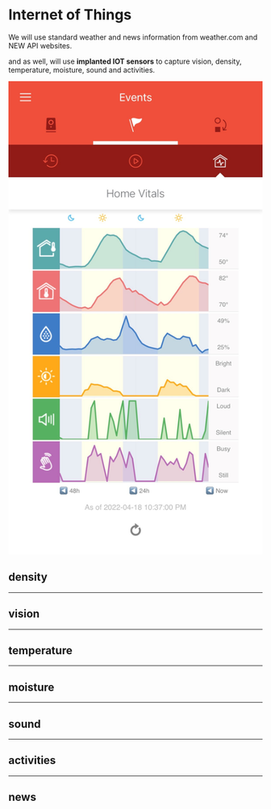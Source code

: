 # Internet of Things

We will use standard weather and news information from weather.com and NEW API websites.

and as well, will use **implanted IOT sensors** to capture vision, density, temperature, moisture, sound and activities.

![Sensors](https://github.com/AmitXShukla/HazardAhead.ai/blob/main/assets/images/sensors.jpg?raw=true)

## density

---
## vision

---
## temperature

---
## moisture

---
## sound

---
## activities

---
## news